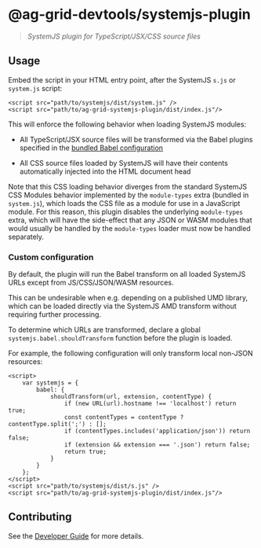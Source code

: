 # @ag-grid-devtools/systemjs-plugin

> _SystemJS plugin for TypeScript/JSX/CSS source files_

## Usage

Embed the script in your HTML entry point, after the SystemJS `s.js` or `system.js` script:

```
<script src="path/to/systemjs/dist/system.js" />
<script src="path/to/ag-grid-systemjs-plugin/dist/index.js"/>
```

This will enforce the following behavior when loading SystemJS modules:

- All TypeScript/JSX source files will be transformed via the Babel plugins specified in the [bundled Babel configuration](./src/babel/plugins.ts)

- All CSS source files loaded by SystemJS will have their contents automatically injected into the HTML document head

Note that this CSS loading behavior diverges from the standard SystemJS CSS Modules behavior implemented by the `module-types` extra (bundled in `system.js`), which loads the CSS file as a module for use in a JavaScript module. For this reason, this plugin disables the underlying `module-types` extra, which will have the side-effect that any JSON or WASM modules that would usually be handled by the `module-types` loader must now be handled separately.

### Custom configuration

By default, the plugin will run the Babel transform on all loaded SystemJS URLs except from JS/CSS/JSON/WASM resources.

This can be undesirable when e.g. depending on a published UMD library, which can be loaded directly via the SystemJS AMD transform without requiring further processing.

To determine which URLs are transformed, declare a global `systemjs.babel.shouldTransform` function before the plugin is loaded.

For example, the following configuration will only transform local non-JSON resources:

```
<script>
    var systemjs = {
        babel: {
            shouldTransform(url, extension, contentType) {
                if (new URL(url).hostname !== 'localhost') return true;
                const contentTypes = contentType ? contentType.split(';') : [];
                if (contentTypes.includes('application/json')) return false;
                if (extension && extension === '.json') return false;
                return true;
            }
        }
    };
</script>
<script src="path/to/systemjs/dist/s.js" />
<script src="path/to/ag-grid-systemjs-plugin/dist/index.js"/>
```

## Contributing

See the [Developer Guide](./DEVELOPER.md) for more details.
